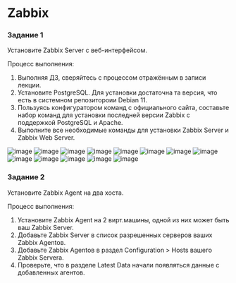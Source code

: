 # Zabbix
### Задание 1
Установите Zabbix Server с веб-интерфейсом.

Процесс выполнения:
1. Выполняя ДЗ, сверяйтесь с процессом отражённым в записи лекции.
2. Установите PostgreSQL. Для установки достаточна та версия, что есть в системном репозитороии Debian 11.
3. Пользуясь конфигуратором команд с официального сайта, составьте набор команд для установки последней версии Zabbix с поддержкой PostgreSQL и Apache.
4. Выполните все необходимые команды для установки Zabbix Server и Zabbix Web Server.
   
![image](https://github.com/AnastasiyaEvsseva/-Zabbix/assets/151757353/f3553d7d-2c2e-4b39-b96a-2fad1bdef137)
![image](https://github.com/AnastasiyaEvsseva/-Zabbix/assets/151757353/52850c9c-b7f9-4ab2-ad2c-4f79c4b2d000)
![image](https://github.com/AnastasiyaEvsseva/-Zabbix/assets/151757353/2150a2fd-4a70-41a6-964c-cd0e7f8c508f)
![image](https://github.com/AnastasiyaEvsseva/-Zabbix/assets/151757353/769b2c1a-2a01-40d7-9af1-bc25435b6960)
![image](https://github.com/AnastasiyaEvsseva/-Zabbix/assets/151757353/692b97ca-5831-4655-a907-0bd75d8c1811)
![image](https://github.com/AnastasiyaEvsseva/-Zabbix/assets/151757353/5cf2e74a-ae09-4324-873a-39b0b656b189)
![image](https://github.com/AnastasiyaEvsseva/-Zabbix/assets/151757353/41e92e67-1041-476a-a825-731abc772901)
![image](https://github.com/AnastasiyaEvsseva/-Zabbix/assets/151757353/2b55a79f-8b59-41fc-b481-9435469650d6)
![image](https://github.com/AnastasiyaEvsseva/-Zabbix/assets/151757353/75cea0ca-311a-408d-814c-1e74520d88dd)
![image](https://github.com/AnastasiyaEvsseva/-Zabbix/assets/151757353/6877b9bd-12b2-4992-bc9b-50d8024c4b40)
![image](https://github.com/AnastasiyaEvsseva/-Zabbix/assets/151757353/a1cf7527-832d-4001-8690-4a6f570eb2e1)
![image](https://github.com/AnastasiyaEvsseva/-Zabbix/assets/151757353/0e70a017-1cba-4c54-befb-937663502fa6)
![image](https://github.com/AnastasiyaEvsseva/-Zabbix/assets/151757353/411e6ecc-5b17-448e-a6f0-0a5c2ae15b54)

### Задание 2
Установите Zabbix Agent на два хоста.

Процесс выполнения:
1. Установите Zabbix Agent на 2 вирт.машины, одной из них может быть ваш Zabbix Server.
2. Добавьте Zabbix Server в список разрешенных серверов ваших Zabbix Agentов.
3. Добавьте Zabbix Agentов в раздел Configuration > Hosts вашего Zabbix Servera.
4. Проверьте, что в разделе Latest Data начали появляться данные с добавленных агентов.















